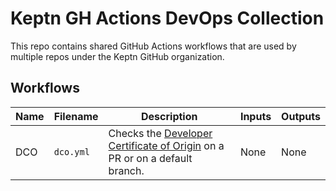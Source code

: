# Keptn GH Actions DevOps Collection

This repo contains shared GitHub Actions workflows that are used by multiple repos under the Keptn GitHub organization.

## Workflows
| Name | Filename | Description | Inputs | Outputs |
|------|----------|-------------|--------|---------|
| DCO | `dco.yml` | Checks the [Developer Certificate of Origin](https://developercertificate.org/) on a PR or on a default branch. | None | None |
